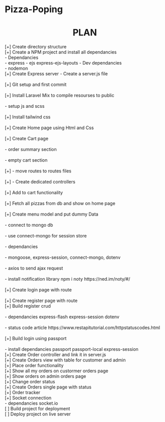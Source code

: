 # Pizza-Poping

<center><h1>PLAN</h1></center>
[+] Create directory structure<br>
[+] Create a NPM project and install all dependancies<br>
    - Dependancies<br>
        - express
        - ejs express-ejs-layouts
    - Dev dependancies<br>
        - nodemon<br>
[+] Create Express server - Create a server.js file<br><br>
[+] Git setup and first commit<br><br>
[+] Install Laravel Mix  to compile resourses to  public <br><br>
    - setup js and scss<br><br>
[+] Install tailwind css<br><br>
[+] Create Home page using Html and Css<br><br>
[+] Create Cart page<br><br>
    - order summary section<br><br>
    - empty cart section<br><br>
[+] - move routes to routes files<br><br>
[+] - Create dedicated controllers<br><br>
[+] Add to cart functionality<br><br>
    [+] Fetch all pizzas from db and show on home page<br><br>
    [+] Create menu model and put dummy Data<br><br>
        - connect to mongo db<br><br>
        - use connect-mongo for session store<br><br>
            - dependancies<br><br>
                - mongoose, express-session, connect-mongo, dotenv<br><br>
    - axios to send ajax request<br><br>
    - install notification library npm i noty   https://ned.im/noty/#/<br><br>
[+] Create login page with route<br><br>
[+] Create register page with route<br>
[+] Build register crud<br><br>
    - dependancies express-flash express-session dotenv<br><br>
    - status code article https://www.restapitutorial.com/httpstatuscodes.html<br><br>
[+] Build login using passport<br><br>
    - install dependancies passport passport-local express-session<br>
[+] Create Order controller and link it in server.js<br>
[+] Create Orders view with table for customer and admin<br>
[+] Place order functionality<br>
[+] Show all my orders on custormer orders page<br>
[+] Show orders on admin orders page<br>
[+] Change order status<br>
[+] Create Orders single page with status<br>
[+] Order tracker<br>
    [+] Socket connection<br>
        - dependancies socket.io<br>
[ ] Build project for deployment<br>
[ ] Deploy project on live server<br>

